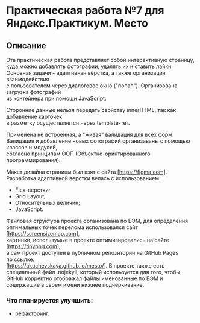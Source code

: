 # Практическая работа №7 для Яндекс.Практикум. Место

## Описание

Эта практическая работа представляет собой интерактивную страницу,  
куда можно добавлять фотографии, удалять их и ставить лайки.    
Основная задачи - адаптивная вёрстка, а также организация взаимодействия  
с пользователем через диалоговое окно ("попап"). Организована загрузка фотографий  
из контейнера при помощи JavaScript.  

Сторонние данные нельзя передать свойству innerHTML, так как добавление карточек  
в разметку осуществляется через template-тег.  

Применена не встроенная, а "живая" валидация для всех форм.  
Валидация и добавление новых фотографий организаваны с помощью классов и модулей,  
согласно принципам ООП (Объектно-оринтированного программирования).  

Макет дизайна страницы был взят с сайта [https://figma.com].  
Разработка адаптивной верстки велась с использованием:  
 * Flex-верстки;  
 * Grid Layout;
 * Относительных величин;
 * JavaScript.  

 Файловая структура проекта организована по БЭМ, для определения  
оптимальных точек перелома использовался сайт  
[https://screensizemap.com],  
картинки, использумые в проекте оптимизировались на сайте  
[https://tinypng.com],  
а сам проект доступен в публичном репозитории на GitHub Pages  
по ссылке:  
[https://akuchevskaya.github.io/mesto/].
В проекте также есть специальный файл .nojekyll, который используется для того, чтобы GitHub корректно отображал файлы именованные по БЭМ и содержащие в своем имени нижнее подчеркивание.

### Что планируется улучшить:

* рефакторинг.
